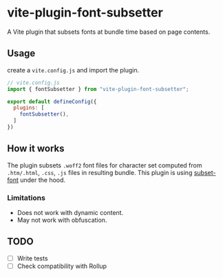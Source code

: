 # vite-plugin-font-subsetter

A Vite plugin that subsets fonts at bundle time based on page contents.

## Usage

create a `vite.config.js` and import the plugin.

```js
// vite.config.js
import { fontSubsetter } from "vite-plugin-font-subsetter";

export default defineConfig({
  plugins: [
    fontSubsetter(),
  ]
})
```

## How it works

The plugin subsets `.woff2` font files for character set computed from `.htm/.html`, `.css`, `.js` files in resulting bundle. This plugin is using [subset-font](https://github.com/papandreou/subset-font) under the hood.

### Limitations

* Does not work with dynamic content.
* May not work with obfuscation.

## TODO

- [ ] Write tests
- [ ] Check compatibility with Rollup
